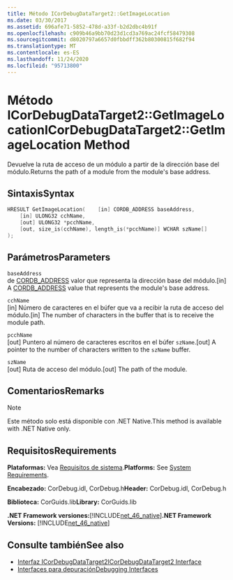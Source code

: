 ```yaml
---
title: Método ICorDebugDataTarget2::GetImageLocation
ms.date: 03/30/2017
ms.assetid: 696afe71-5852-478d-a33f-b2d2dbc4b91f
ms.openlocfilehash: c909b46a9bb70d23d1cd3a769ac24fcf58479308
ms.sourcegitcommit: d8020797a6657d0fbbdff362b80300815f682f94
ms.translationtype: MT
ms.contentlocale: es-ES
ms.lasthandoff: 11/24/2020
ms.locfileid: "95713800"
---
```

# <a name="icordebugdatatarget2getimagelocation-method"></a><span data-ttu-id="12020-102">Método ICorDebugDataTarget2::GetImageLocation</span><span class="sxs-lookup"><span data-stu-id="12020-102">ICorDebugDataTarget2::GetImageLocation Method</span></span>

<span data-ttu-id="12020-103">Devuelve la ruta de acceso de un módulo a partir de la dirección base del módulo.</span><span class="sxs-lookup"><span data-stu-id="12020-103">Returns the path of a module from the module's base address.</span></span>  
  
## <a name="syntax"></a><span data-ttu-id="12020-104">Sintaxis</span><span class="sxs-lookup"><span data-stu-id="12020-104">Syntax</span></span>  
  
```cpp  
HRESULT GetImageLocation(    [in] CORDB_ADDRESS baseAddress,  
    [in] ULONG32 cchName,  
    [out] ULONG32 *pcchName,  
    [out, size_is(cchName), length_is(*pcchName)] WCHAR szName[]  
);  
```  
  
## <a name="parameters"></a><span data-ttu-id="12020-105">Parámetros</span><span class="sxs-lookup"><span data-stu-id="12020-105">Parameters</span></span>  

 `baseAddress`  
 <span data-ttu-id="12020-106">de [CORDB_ADDRESS](../common-data-types-unmanaged-api-reference.md) valor que representa la dirección base del módulo.</span><span class="sxs-lookup"><span data-stu-id="12020-106">[in] A [CORDB_ADDRESS](../common-data-types-unmanaged-api-reference.md) value that represents the module's base address.</span></span>  
  
 `cchName`  
 <span data-ttu-id="12020-107">[in] Número de caracteres en el búfer que va a recibir la ruta de acceso del módulo.</span><span class="sxs-lookup"><span data-stu-id="12020-107">[in] The number of characters in the buffer that is to receive the module path.</span></span>  
  
 `pcchName`  
 <span data-ttu-id="12020-108">[out] Puntero al número de caracteres escritos en el búfer `szName`.</span><span class="sxs-lookup"><span data-stu-id="12020-108">[out] A pointer to the number of characters written to the `szName` buffer.</span></span>  
  
 `szName`  
 <span data-ttu-id="12020-109">[out] Ruta de acceso del módulo.</span><span class="sxs-lookup"><span data-stu-id="12020-109">[out] The path of the module.</span></span>  
  
## <a name="remarks"></a><span data-ttu-id="12020-110">Comentarios</span><span class="sxs-lookup"><span data-stu-id="12020-110">Remarks</span></span>  
  
> [!NOTE]
> <span data-ttu-id="12020-111">Este método solo está disponible con .NET Native.</span><span class="sxs-lookup"><span data-stu-id="12020-111">This method is available with .NET Native only.</span></span>  
  
## <a name="requirements"></a><span data-ttu-id="12020-112">Requisitos</span><span class="sxs-lookup"><span data-stu-id="12020-112">Requirements</span></span>  

 <span data-ttu-id="12020-113">**Plataformas:** Vea [Requisitos de sistema](../../get-started/system-requirements.md).</span><span class="sxs-lookup"><span data-stu-id="12020-113">**Platforms:** See [System Requirements](../../get-started/system-requirements.md).</span></span>  
  
 <span data-ttu-id="12020-114">**Encabezado:** CorDebug.idl, CorDebug.h</span><span class="sxs-lookup"><span data-stu-id="12020-114">**Header:** CorDebug.idl, CorDebug.h</span></span>  
  
 <span data-ttu-id="12020-115">**Biblioteca:** CorGuids.lib</span><span class="sxs-lookup"><span data-stu-id="12020-115">**Library:** CorGuids.lib</span></span>  
  
 <span data-ttu-id="12020-116">**.NET Framework versiones:**[!INCLUDE[net_46_native](../../../../includes/net-46-native-md.md)]</span><span class="sxs-lookup"><span data-stu-id="12020-116">**.NET Framework Versions:** [!INCLUDE[net_46_native](../../../../includes/net-46-native-md.md)]</span></span>  
  
## <a name="see-also"></a><span data-ttu-id="12020-117">Consulte también</span><span class="sxs-lookup"><span data-stu-id="12020-117">See also</span></span>

- [<span data-ttu-id="12020-118">Interfaz ICorDebugDataTarget2</span><span class="sxs-lookup"><span data-stu-id="12020-118">ICorDebugDataTarget2 Interface</span></span>](icordebugdatatarget2-interface.md)
- [<span data-ttu-id="12020-119">Interfaces para depuración</span><span class="sxs-lookup"><span data-stu-id="12020-119">Debugging Interfaces</span></span>](debugging-interfaces.md)
